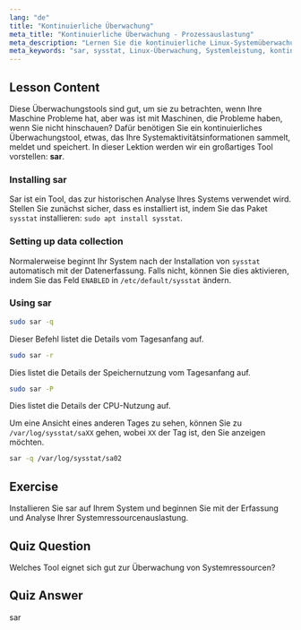```yaml
---
lang: "de"
title: "Kontinuierliche Überwachung"
meta_title: "Kontinuierliche Überwachung - Prozessauslastung"
meta_description: "Lernen Sie die kontinuierliche Linux-Systemüberwachung mit sar. Verstehen Sie die Installation, Datenerfassung und wie Sie historische Ressourcennutzung zur Leistungsanalyse nutzen können. Legen Sie los!"
meta_keywords: "sar, sysstat, Linux-Überwachung, Systemleistung, kontinuierliche Überwachung, Anfänger, Tutorial, Anleitung"
---
```


## Lesson Content

Diese Überwachungstools sind gut, um sie zu betrachten, wenn Ihre Maschine Probleme hat, aber was ist mit Maschinen, die Probleme haben, wenn Sie nicht hinschauen? Dafür benötigen Sie ein kontinuierliches Überwachungstool, etwas, das Ihre Systemaktivitätsinformationen sammelt, meldet und speichert. In dieser Lektion werden wir ein großartiges Tool vorstellen: **sar**.

### Installing sar

Sar ist ein Tool, das zur historischen Analyse Ihres Systems verwendet wird. Stellen Sie zunächst sicher, dass es installiert ist, indem Sie das Paket `sysstat` installieren: `sudo apt install sysstat`.

### Setting up data collection

Normalerweise beginnt Ihr System nach der Installation von `sysstat` automatisch mit der Datenerfassung. Falls nicht, können Sie dies aktivieren, indem Sie das Feld `ENABLED` in `/etc/default/sysstat` ändern.

### Using sar

```bash
sudo sar -q
```

Dieser Befehl listet die Details vom Tagesanfang auf.

```bash
sudo sar -r
```

Dies listet die Details der Speichernutzung vom Tagesanfang auf.

```bash
sudo sar -P
```

Dies listet die Details der CPU-Nutzung auf.

Um eine Ansicht eines anderen Tages zu sehen, können Sie zu `/var/log/sysstat/saXX` gehen, wobei `XX` der Tag ist, den Sie anzeigen möchten.

```bash
sar -q /var/log/sysstat/sa02
```

## Exercise

Installieren Sie sar auf Ihrem System und beginnen Sie mit der Erfassung und Analyse Ihrer Systemressourcenauslastung.

## Quiz Question

Welches Tool eignet sich gut zur Überwachung von Systemressourcen?

## Quiz Answer

sar
